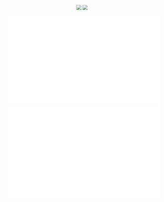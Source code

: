 <p align="center">
  <img src="https://img.shields.io/badge/code%20quality-A%20for%20effort-success" />
  <img src="https://wakatime.com/badge/user/1a9e844a-2d53-4714-af35-6e932a8bff92.svg"/>
</p>

<!-- https://github.com/anuraghazra/github-readme-stats -->
<!--
<p align="center">
  <img alt="Github Stats" width="500px" src="https://github-readme-stats.vercel.app/api?username=freya022&bg_color=30,e96443,904e95&title_color=fff&text_color=fff"/>
</p>

---
-->

<p align="center">
  <!-- https://github.com/rahul-jha98/github-stats-transparent -->
  <img src="https://raw.githubusercontent.com/freya022/github-stats-transparent/output/generated/overview.svg"/>
  <img src="https://raw.githubusercontent.com/freya022/github-stats-transparent/output/generated/languages.svg"/>
</p>
